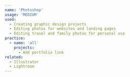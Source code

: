 ```yaml
---
name: 'Photoshop'
usage: 'MEDIUM'
used:
  - Creating graphic design projects
  - Editing photos for websites and landing pages
  - Editing travel and family photos for personal use
practice:
  - name: 'all'
    projects:
      - Add portfolio link
related:
  - Illustrator
  - Lightroom
---
```

